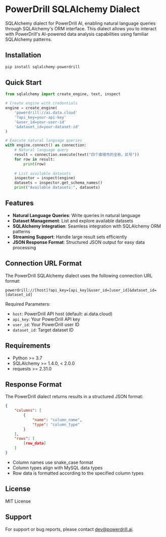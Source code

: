 # PowerDrill SQLAlchemy Dialect

SQLAlchemy dialect for PowerDrill AI, enabling natural language queries through SQLAlchemy's ORM interface. This dialect allows you to interact with PowerDrill's AI-powered data analysis capabilities using familiar SQLAlchemy patterns.

## Installation

```bash
pip install sqlalchemy-powerdrill
```

## Quick Start

```python
from sqlalchemy import create_engine, text, inspect

# Create engine with credentials
engine = create_engine(
    'powerdrill://ai.data.cloud'
    '?api_key=your-api-key'
    '&user_id=your-user-id'
    '&dataset_id=your-dataset-id'
)

# Execute natural language queries
with engine.connect() as connection:
    # Natural language query
    result = connection.execute(text("四个直辖市的全称、区号"))
    for row in result:
        print(row)
    
    # List available datasets
    inspector = inspect(engine)
    datasets = inspector.get_schema_names()
    print("Available datasets:", datasets)
```

## Features

- **Natural Language Queries**: Write queries in natural language
- **Dataset Management**: List and explore available datasets
- **SQLAlchemy Integration**: Seamless integration with SQLAlchemy ORM patterns
- **Streaming Support**: Handle large result sets efficiently
- **JSON Response Format**: Structured JSON output for easy data processing

## Connection URL Format

The PowerDrill SQLAlchemy dialect uses the following connection URL format:

```
powerdrill://[host]?api_key=[api_key]&user_id=[user_id]&dataset_id=[dataset_id]
```

Required Parameters:
- `host`: PowerDrill API host (default: ai.data.cloud)
- `api_key`: Your PowerDrill API key
- `user_id`: Your PowerDrill user ID
- `dataset_id`: Target dataset ID

## Requirements

- Python >= 3.7
- SQLAlchemy >= 1.4.0, < 2.0.0
- requests >= 2.31.0

## Response Format

The PowerDrill dialect returns results in a structured JSON format:

```json
{
    "columns": [
        {
            "name": "column_name",
            "type": "column_type"
        }
    ],
    "rows": [
        [row_data]
    ]
}
```

- Column names use snake_case format
- Column types align with MySQL data types
- Row data is formatted according to the specified column types

## License

MIT License

## Support

For support or bug reports, please contact dev@powerdrill.ai.

